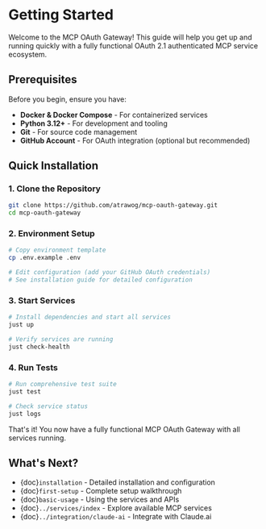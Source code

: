 # Getting Started

Welcome to the MCP OAuth Gateway! This guide will help you get up and running quickly with a fully functional OAuth 2.1 authenticated MCP service ecosystem.

## Prerequisites

Before you begin, ensure you have:

- **Docker & Docker Compose** - For containerized services
- **Python 3.12+** - For development and tooling
- **Git** - For source code management
- **GitHub Account** - For OAuth integration (optional but recommended)

## Quick Installation

### 1. Clone the Repository

```bash
git clone https://github.com/atrawog/mcp-oauth-gateway.git
cd mcp-oauth-gateway
```

### 2. Environment Setup

```bash
# Copy environment template
cp .env.example .env

# Edit configuration (add your GitHub OAuth credentials)
# See installation guide for detailed configuration
```

### 3. Start Services

```bash
# Install dependencies and start all services
just up

# Verify services are running
just check-health
```

### 4. Run Tests

```bash
# Run comprehensive test suite
just test

# Check service status
just logs
```

That's it! You now have a fully functional MCP OAuth Gateway with all services running.

## What's Next?

- {doc}`installation` - Detailed installation and configuration
- {doc}`first-setup` - Complete setup walkthrough
- {doc}`basic-usage` - Using the services and APIs
- {doc}`../services/index` - Explore available MCP services
- {doc}`../integration/claude-ai` - Integrate with Claude.ai